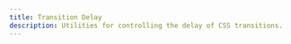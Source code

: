 ```yaml
---
title: Transition Delay
description: Utilities for controlling the delay of CSS transitions.
---
```

<div>
    <table-utility prefix="delay" property="transition-duration-delay"  custom-property="transition-delay" class="mb-lg"></table-utility>
</div>